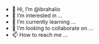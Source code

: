 - 👋 Hi, I’m @ibrahalio
- 👀 I’m interested in ...
- 🌱 I’m currently learning ...
- 💞️ I’m looking to collaborate on ...
- 📫 How to reach me ...

<!---
ibrahalio/ibrahalio is a ✨ special ✨ repository because its `README.md` (this file) appears on your GitHub profile.
You can click the Preview link to take a look at your changes.
--->
